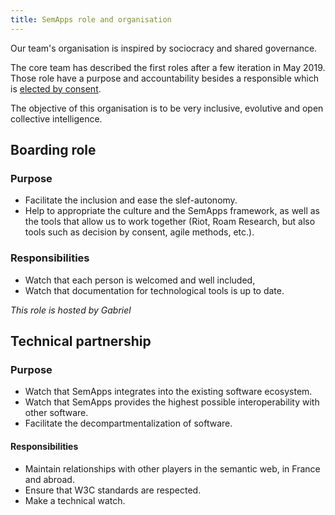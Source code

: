 ```yaml
---
title: SemApps role and organisation
---
```


Our team's organisation is inspired by sociocracy and shared governance.

The core team has described the first roles after a few iteration in May 2019.
Those role have a purpose and accountability besides a responsible which is [elected by consent](https://en.wikipedia.org/wiki/Sociocracy#Elections_by_consent_(principle_4)).

The objective of this organisation is to be very inclusive, evolutive and open collective intelligence.

## Boarding role
### Purpose
- Facilitate the inclusion and ease the slef-autonomy.
- Help to appropriate the culture and the SemApps framework, as well as the tools that allow us to work together (Riot, Roam Research, but also tools such as decision by consent, agile methods, etc.).

### Responsibilities
- Watch that each person is welcomed and well included,
- Watch that documentation for technological tools is up to date.

*This role is hosted by Gabriel*

## Technical partnership
### Purpose
- Watch that SemApps integrates into the existing software ecosystem.
- Watch that SemApps provides the highest possible interoperability with other software.
- Facilitate the decompartmentalization of software.

#### Responsibilities
- Maintain relationships with other players in the semantic web, in France and abroad.
- Ensure that W3C standards are respected.
- Make a technical watch.


